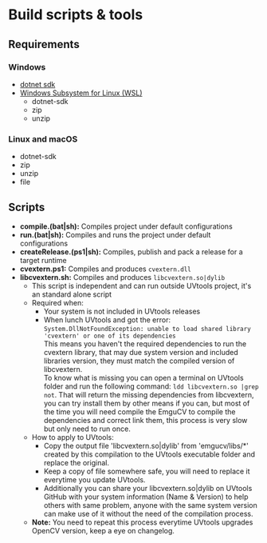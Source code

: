 # Build scripts & tools

## Requirements

### Windows

- [dotnet sdk](https://dotnet.microsoft.com/en-us/download)
- [Windows Subsystem for Linux (WSL)](https://docs.microsoft.com/en-us/windows/wsl)
  - dotnet-sdk
  - zip
  - unzip

### Linux and macOS

- dotnet-sdk
- zip
- unzip 
- file

## Scripts

- **compile.(bat|sh):** Compiles project under default configurations
- **run.(bat|sh):** Compiles and runs the project under default configurations
- **createRelease.(ps1|sh):** Compiles, publish and pack a release for a target runtime
- **cvextern.ps1:** Compiles and produces `cvextern.dll`
- **libcvextern.sh:** Compiles and produces `libcvextern.so|dylib`
   - This script is independent and can run outside UVtools project, it's an standard alone script
   - Required when:
      - Your system is not included in UVtools releases
      - When lunch UVtools and got the error: `System.DllNotFoundException: unable to load shared library 'cvextern' or one of its dependencies`  
        This means you haven't the required dependencies to run the cvextern library, that may due system version and included libraries version, they must match the compiled version of libcvextern.  
        To know what is missing you can open a terminal on UVtools folder and run the following command: `ldd libcvextern.so |grep not`. That will return the missing dependencies from libcvextern, you can try install them by other means if you can, but most of the time you will need compile the EmguCV to compile the dependencies and correct link them, this process is very slow but only need to run once.
    - How to apply to UVtools:
       - Copy the output file 'libcvextern.so|dylib' from 'emgucv/libs/*' created by this compilation to the UVtools executable folder and replace the original. 
       - Keep a copy of file somewhere safe, you will need to replace it everytime you update UVtools.
       - Additionally you can share your libcvextern.so|dylib on UVtools GitHub with your system information (Name & Version) to help others with same problem, 
         anyone with the same system version can make use of it without the need of the compilation process.
   - **Note:** You need to repeat this process everytime UVtools upgrades OpenCV version, keep a eye on changelog.